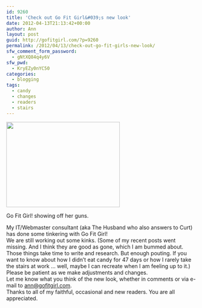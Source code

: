 ```yaml
---
id: 9260
title: 'Check out Go Fit Girl&#039;s new look'
date: 2012-04-13T21:13:42+00:00
author: Ann
layout: post
guid: http://gofitgirl.com/?p=9260
permalink: /2012/04/13/check-out-go-fit-girls-new-look/
sfw_comment_form_password:
  - gNtXQ84q4y6V
sfw_pwd:
  - KryEZy0nYC50
categories:
  - blogging
tags:
  - candy
  - changes
  - readers
  - stairs
---
```

<div id="attachment_9261" style="width: 310px" class="wp-caption alignleft">
  <a href="http://gofitgirl.com/wp-content/uploads/2012/04/photo-1.jpg"><img class="size-medium wp-image-9261" title="photo 1" src="http://gofitgirl.com/wp-content/uploads/2012/04/photo-1-300x225.jpg" alt="" width="300" height="225" /></a>
  
  <p class="wp-caption-text">
    Go Fit Girl! showing off her guns.
  </p>
</div>

  
My IT/Webmaster consultant (aka The Husband who also answers to Curt) has done some tinkering with Go Fit Girl!  
We are still working out some kinks. (Some of my recent posts went missing. And I think they are good as gone, which I am bummed about. Those things take time to write and research. But enough pouting. If you want to know about how I didn&#8217;t eat candy for 47 days or how I rarely take the stairs at work &#8230; well, maybe I can recreate when I am feeling up to it.)  
Please be patient as we make adjustments and changes.  
Let me know what you think of the new look, whether in comments or via e-mail to ann@gofitgirl.com.  
Thanks to all of my faithful, occasional and new readers. You are all appreciated.